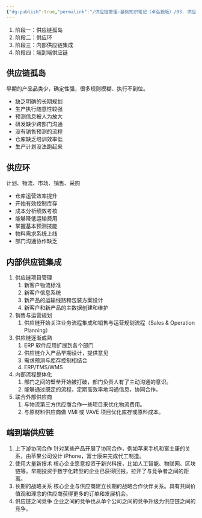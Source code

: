 ```yaml
---
{"dg-publish":true,"permalink":"/供应链管理-基础知识笔记（卓弘毅版）/03. 供应链发展的四个阶段/","tags":["供应链"],"noteIcon":"3","created":"2023-10-04T01:00:13.667+08:00","updated":"2023-10-04T01:10:08.510+08:00"}
---
```


1. 阶段一：供应链孤岛
2. 阶段二：供应环
3. 阶段三：内部供应链集成
4. 阶段四：端到端供应链

## 供应链孤岛
早期的产品品类少，确定性强，很多规则模糊、执行不到位。
- 缺乏明确的长期规划
- 生产执行随意性较强
- 预测信息被人为放大
- 研发缺少跨部门沟通
- 没有销售预测的流程
- 仓库缺乏培训效率低
- 生产计划没法跑起来

## 供应环
计划、物流、市场、销售、采购
- 仓库运营效率提升
- 开始有效控制库存
- 成本分析绩效考核
- 能够降低运输费用
- 掌握基本预测技能
- 物料需求系统上线
- 部门沟通协作缺乏

## 内部供应链集成
1. 供应链项目管理
	1. 新客户物流标准
	2. 新客户信息系统
	3. 新产品的运输线路和包装方案设计
	4. 新客户和新产品的主数据创建和维护
2. 销售与运营规划
	1. 供应链开始关注业务流程集成和销售与运营规划流程（Sales & Operation Planning）
3. 供应链逐渐成熟
	1. ERP 软件应用扩展到各个部门
	2. 供应链介入产品早期设计，提供意见
	3. 需求预测与库存控制相结合
	4. ERP/TMS/WMS
4. 内部流程整体化
	1. 部门之间的壁垒开始被打破，部门负责人有了主动沟通的意识。
	2. 能够通过既定的流程，定期高效率地沟通信息，协同合作。
5. 联合外部供应商
	1. 与物流第三方供应商合作一些项目来优化物流费用。
	2. 与原材料供应商做 VMI 或 VAVE 项目优化库存或原料成本。

## 端到端供应链
1. 上下游协同合作
针对某些产品开展了协同合作，例如苹果手机和富士康的关系，由苹果公司设计 iPhone，富士康来完成代工制造。
2. 使用大量新技术
核心企业愿意投资于新兴科技，比如人工智能、物联网、区块链等。早期投资于数字化转型的企业已获得回报，拉开了与竞争者之间的距离。
3. 长期的战略关系
核心企业与供应商建立长期的战略合作伙伴关系。具有共同价值观和理念的供应商获得更多的订单和发展机会。
4. 供应链之间竞争
企业之间的竞争也从单个公司之间的竞争升级为供应链之间的竞争。